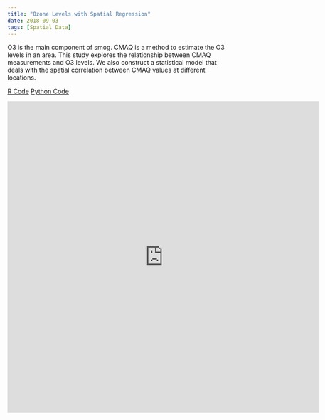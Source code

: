 ```yaml
---
title: "Ozone Levels with Spatial Regression"
date: 2018-09-03
tags: [Spatial Data]
---
```


O3 is the main component of smog. CMAQ is a method to estimate the O3 levels in an area. This study explores the relationship between
CMAQ measurements and O3 levels. We also construct a statistical model that deals with the spatial
correlation between CMAQ values at different locations.

[R Code](https://jmmerrell.github.io/ozone_spatial/ozone_midterm.R)
[Python Code](https://jmmerrell.github.io/ozone_spatial/ozone_midterm.py)

<embed src="https://jmmerrell.github.io/ozone_spatial/ozone_midterm.pdf#zoom=85" width="700" height="700"  type="application/pdf" />
